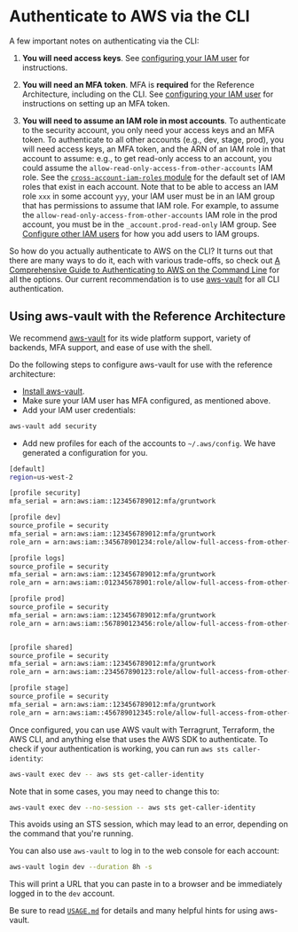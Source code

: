 # Authenticate to AWS via the CLI

A few important notes on authenticating via the CLI:

1. **You will need access keys**. See [configuring your IAM user](setting-up-initial-access#configure-your-iam-user) for instructions.

1. **You will need an MFA token**. MFA is **required** for the Reference Architecture, including on the CLI. See
   [configuring your IAM user](setting-up-initial-access#configure-your-iam-user) for instructions on setting up an MFA token.

1. **You will need to assume an IAM role in most accounts**. To authenticate to the security account, you only need
   your access keys and an MFA token. To authenticate to all other accounts (e.g., dev, stage, prod), you will need
   access keys, an MFA token, and the ARN of an IAM role in that account to assume: e.g., to get read-only access to an
   account, you could assume the `allow-read-only-access-from-other-accounts` IAM role. See the
   [`cross-account-iam-roles` module](https://github.com/tnn-tnn-tnn-tnn-tnn-gruntwork-io/terraform-aws-security/tree/master/modules/cross-account-iam-roles#iam-roles-intended-for-human-users)
   for the default set of IAM roles that exist in each account. Note that to be able to access an IAM role `xxx` in
   some account `yyy`, your IAM user must be in an IAM group that has permissions to assume that IAM role. For example,
   to assume the `allow-read-only-access-from-other-accounts` IAM role in the prod account, you must be in the
   `_account.prod-read-only` IAM group. See [Configure other IAM users](setting-up-initial-access#configure-other-iam-users) for how you add
   users to IAM groups.

So how do you actually authenticate to AWS on the CLI? It turns out that there are many ways to do it, each with various
trade-offs, so check out [A Comprehensive Guide to Authenticating to AWS on
the Command Line](https://blog.gruntwork.io/a-comprehensive-guide-to-authenticating-to-aws-on-the-command-line-63656a686799)
for all the options. Our current recommendation is to use [aws-vault](https://github.com/99designs/aws-vault) for all CLI authentication.

## Using aws-vault with the Reference Architecture

We recommend [aws-vault](https://github.com/99designs/aws-vault) for its wide platform support, variety of backends, MFA support, and ease of use with the shell.

Do the following steps to configure aws-vault for use with the reference architecture:

- [Install aws-vault](https://github.com/99designs/aws-vault#installing).
- Make sure your IAM user has MFA configured, as mentioned above.
- Add your IAM user credentials:

```bash
aws-vault add security
```

- Add new profiles for each of the accounts to `~/.aws/config`. We have generated a configuration for you.

```bash
[default]
region=us-west-2

[profile security]
mfa_serial = arn:aws:iam::123456789012:mfa/gruntwork

[profile dev]
source_profile = security
mfa_serial = arn:aws:iam::123456789012:mfa/gruntwork
role_arn = arn:aws:iam::345678901234:role/allow-full-access-from-other-accounts

[profile logs]
source_profile = security
mfa_serial = arn:aws:iam::123456789012:mfa/gruntwork
role_arn = arn:aws:iam::012345678901:role/allow-full-access-from-other-accounts

[profile prod]
source_profile = security
mfa_serial = arn:aws:iam::123456789012:mfa/gruntwork
role_arn = arn:aws:iam::567890123456:role/allow-full-access-from-other-accounts


[profile shared]
source_profile = security
mfa_serial = arn:aws:iam::123456789012:mfa/gruntwork
role_arn = arn:aws:iam::234567890123:role/allow-full-access-from-other-accounts

[profile stage]
source_profile = security
mfa_serial = arn:aws:iam::123456789012:mfa/gruntwork
role_arn = arn:aws:iam::456789012345:role/allow-full-access-from-other-accounts

```

Once configured, you can use AWS vault with Terragrunt, Terraform, the AWS CLI, and anything else that uses the AWS SDK to authenticate. To check if your authentication is working, you can run `aws sts caller-identity`:

```bash
aws-vault exec dev -- aws sts get-caller-identity
```

Note that in some cases, you may need to change this to:

```bash
aws-vault exec dev --no-session -- aws sts get-caller-identity
```

This avoids using an STS session, which may lead to an error, depending on the command that you're running.

You can also use `aws-vault` to log in to the web console for each account:

```bash
aws-vault login dev --duration 8h -s
```

This will print a URL that you can paste in to a browser and be immediately logged in to the `dev` account.

Be sure to read [`USAGE.md`](https://github.com/99designs/aws-vault/blob/master/USAGE.md) for details and many helpful hints for using aws-vault.


<!-- ##DOCS-SOURCER-START
{
  "sourcePlugin": "local-copier",
  "hash": "18111d9a15431ff8db544e24d26c278d"
}
##DOCS-SOURCER-END -->
